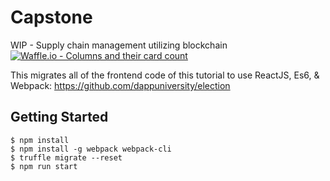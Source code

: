 # Capstone
WIP - Supply chain management utilizing blockchain
[![Waffle.io - Columns and their card count](https://badge.waffle.io/reard96/capstone.svg?columns=all)](https://waffle.io/reard96/capstone)

This migrates all of the frontend code of this tutorial to use ReactJS, Es6, & Webpack: https://github.com/dappuniversity/election

## Getting Started
```
$ npm install
$ npm install -g webpack webpack-cli
$ truffle migrate --reset
$ npm run start
```
